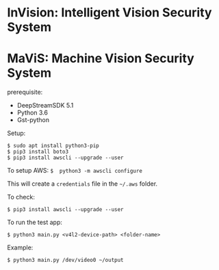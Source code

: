 # InVision: Intelligent Vision Security System
# MaViS: **Ma**chine **Vi**sion **S**ecurity System

prerequisite:
- DeepStreamSDK 5.1
- Python 3.6
- Gst-python


Setup:

```
$ sudo apt install python3-pip
$ pip3 install boto3
$ pip3 install awscli --upgrade --user
```


To setup AWS:
`$  python3 -m awscli configure`

This will create a `credentials` file in the `~/.aws` folder.


To check:

```
$ pip3 install awscli --upgrade --user
```



To run the test app:

`$ python3 main.py <v4l2-device-path> <folder-name>`

Example:

`$ python3 main.py /dev/video0 ~/output`
